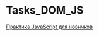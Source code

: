 # Tasks_DOM_JS




[Практика JavaScript для новичков](https://vladimirmakarof.github.io/JavaScript-Practice-for-Beginners/)
